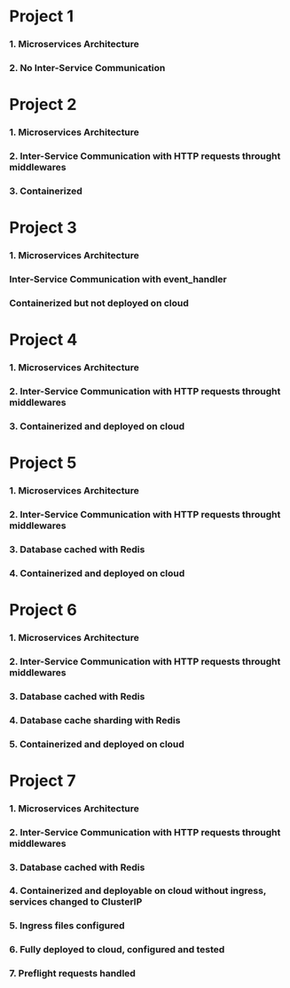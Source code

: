 # Project 1

### 1. Microservices Architecture
### 2. No Inter-Service Communication

# Project 2

### 1. Microservices Architecture
### 2. Inter-Service Communication with HTTP requests throught middlewares
### 3. Containerized

# Project 3

### 1. Microservices Architecture
### Inter-Service Communication with event_handler
### Containerized but not deployed on cloud

# Project 4

### 1. Microservices Architecture
### 2. Inter-Service Communication with HTTP requests throught middlewares
### 3. Containerized and deployed on cloud

# Project 5

### 1. Microservices Architecture
### 2. Inter-Service Communication with HTTP requests throught middlewares
### 3. Database cached with Redis
### 4. Containerized and deployed on cloud

# Project 6

### 1. Microservices Architecture
### 2. Inter-Service Communication with HTTP requests throught middlewares
### 3. Database cached with Redis
### 4. Database cache sharding with Redis
### 5. Containerized and deployed on cloud

# Project 7

### 1. Microservices Architecture
### 2. Inter-Service Communication with HTTP requests throught middlewares
### 3. Database cached with Redis
### 4. Containerized and deployable on cloud without ingress, services changed to ClusterIP
### 5. Ingress files configured
### 6. Fully deployed to cloud, configured and tested
### 7. Preflight requests handled